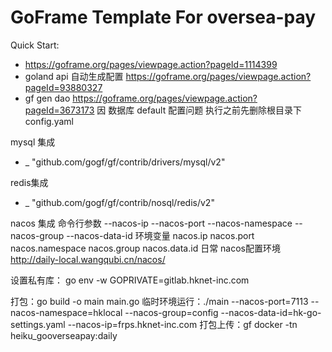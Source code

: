 # GoFrame Template For oversea-pay

Quick Start: 
- https://goframe.org/pages/viewpage.action?pageId=1114399
- goland api 自动生成配置 https://goframe.org/pages/viewpage.action?pageId=93880327
- gf gen dao https://goframe.org/pages/viewpage.action?pageId=3673173  因 数据库 default 配置问题 执行之前先删除根目录下 config.yaml 

mysql 集成
- _ "github.com/gogf/gf/contrib/drivers/mysql/v2"
    
redis集成
- _ "github.com/gogf/gf/contrib/nosql/redis/v2"

nacos 集成
命令行参数
--nacos-ip
--nacos-port
--nacos-namespace
--nacos-group
--nacos-data-id
环境变量
nacos.ip
nacos.port
nacos.namespace
nacos.group
nacos.data.id
日常 nacos配置环境
http://daily-local.wangqubi.cn/nacos/

设置私有库： go env -w GOPRIVATE=gitlab.hknet-inc.com

打包：go build -o main main.go
临时环境运行：./main --nacos-port=7113 --nacos-namespace=hklocal --nacos-group=config --nacos-data-id=hk-go-settings.yaml --nacos-ip=frps.hknet-inc.com
打包上传：gf docker -tn heiku_gooverseapay:daily